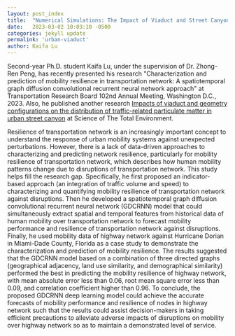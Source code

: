 ```yaml
---
layout: post_index
title:  "Numerical Simulations: The Impact of Viaduct and Street Canyon Configurations on Particle Distribution"
date:   2023-03-02 10:03:10 -0500
categories: jekyll update
permalink: 'urban-viaduct'
author: Kaifa Lu
---
```


Second-year Ph.D. student Kaifa Lu, under the supervision of Dr. Zhong-Ren Peng, has recently presented his research "Characterization and prediction of mobility resilience in transportation network: A spatiotemporal graph diffusion convolutional recurrent neural network approach" at Transportation Research Board 102nd Annual Meeting, Washington D.C., 2023. Also, he published another research [Impacts of viaduct and geometry configurations on the distribution of traffic-related particulate matter in urban street canyon](https://doi.org/10.1016/j.scitotenv.2022.159902) at Science of The Total Environment.

Resilience of transportation network is an increasingly important concept to understand the response of urban mobility systems against unexpected perturbations. However, there is a lack of data-driven approaches to characterizing and predicting network resilience, particularly for mobility resilience of transportation network, which describes how human mobility patterns change due to disruptions of transportation network. This study helps fill the research gap. Specifically, he first proposed an indicator-based approach (an integration of traffic volume and speed) to characterizing and quantifying mobility resilience of transportation network against disruptions. Then he developed a spatiotemporal graph diffusion convolutional recurrent neural network (GDCRNN) model that could simultaneously extract spatial and temporal features from historical data of human mobility over transportation network to forecast mobility performance and resilience of transportation network against disruptions. Finally, he used mobility data of highway network against Hurricane Dorian in Miami-Dade County, Florida as a case study to demonstrate the characterization and prediction of mobility resilience. The results suggested that the GDCRNN model based on a combination of three directed graphs (geographical adjacency, land use similarity, and demographical similarity) performed the best in predicting the mobility resilience of highway network, with mean absolute error less than 0.06, root mean square error less than 0.09, and correlation coefficient higher than 0.96. To conclude, the proposed GDCRNN deep learning model could achieve the accurate forecasts of mobility performance and resilience of nodes in highway network such that the results could assist decision-makers in taking efficient precautions to alleviate adverse impacts of disruptions on mobility over highway network so as to maintain a demonstrated level of service.
